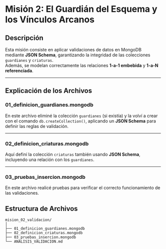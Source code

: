 #  Misión 2: El Guardián del Esquema y los Vínculos Arcanos

## Descripción
Esta misión consiste en aplicar validaciones de datos en MongoDB mediante **JSON Schema**, garantizando la integridad de las colecciones `guardianes` y `criaturas`.  
Además, se modelan correctamente las relaciones **1-a-1 embebida** y **1-a-N referenciada**.

---

## Explicación de los Archivos

### 01_definicion_guardianes.mongodb
En este archivo eliminé la colección `guardianes` (si existía) y la volví a crear con el comando `db.createCollection()`, aplicando un **JSON Schema** para definir las reglas de validación.

---

### 02_definicion_criaturas.mongodb
Aquí definí la colección `criaturas` también usando **JSON Schema**, incluyendo una relación con los `guardianes`.

---

### 03_pruebas_insercion.mongodb
En este archivo realicé pruebas para verificar el correcto funcionamiento de las validaciones.

## Estructura de Archivos
```plaintext
mision_02_validacion/
│
├── 01_definicion_guardianes.mongodb
├── 02_definicion_criaturas.mongodb
├── 03_pruebas_insercion.mongodb
└── ANALISIS_VALIDACION.md




